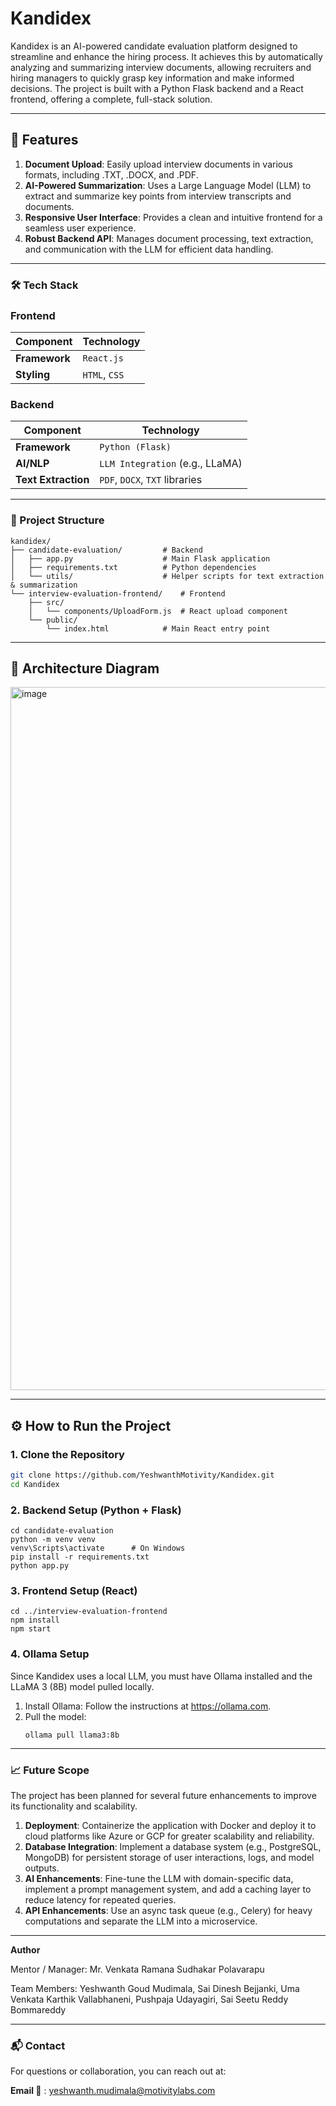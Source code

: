 # Kandidex
Kandidex is an AI-powered candidate evaluation platform designed to streamline and enhance the hiring process. It achieves this by automatically analyzing and summarizing interview documents, allowing recruiters and hiring managers to quickly grasp key information and make informed decisions. The project is built with a Python Flask backend and a React frontend, offering a complete, full-stack solution.

---

## 🚀 Features

1. **Document Upload**: Easily upload interview documents in various formats, including .TXT, .DOCX, and .PDF.
2. **AI-Powered Summarization**: Uses a Large Language Model (LLM) to extract and summarize key points from interview transcripts and documents.
3. **Responsive User Interface**: Provides a clean and intuitive frontend for a seamless user experience.
4. **Robust Backend API**: Manages document processing, text extraction, and communication with the LLM for efficient data handling.

---

### 🛠️ Tech Stack

### **Frontend**

|   Component   |   Technology |
| ------------- | ------------ |
| **Framework** | `React.js`   |
| **Styling**   | `HTML`, `CSS`|


### **Backend**

|   Component        |              Technology             |
| ------------------ | ----------------------------------- |
| **Framework**      | `Python (Flask)`                    |
| **AI/NLP**         | `LLM Integration` (e.g., LLaMA)     |
| **Text Extraction**| `PDF`, `DOCX`, `TXT` libraries      |

-----

### 📁 Project Structure

```
kandidex/
├── candidate-evaluation/         # Backend
│   ├── app.py                    # Main Flask application
│   ├── requirements.txt          # Python dependencies
│   └── utils/                    # Helper scripts for text extraction & summarization
└── interview-evaluation-frontend/    # Frontend
    ├── src/
    │   └── components/UploadForm.js  # React upload component
    └── public/
        └── index.html            # Main React entry point
```
---
## 📸 Architecture Diagram
<img width="2000" height="1125" alt="image" src="https://github.com/user-attachments/assets/acb340b9-94c2-48ac-8ac5-0f9e101a4756" />

---
## ⚙️ How to Run the Project

### 1. Clone the Repository

```bash
git clone https://github.com/YeshwanthMotivity/Kandidex.git
cd Kandidex
```

### 2. Backend Setup (Python + Flask)
```
cd candidate-evaluation
python -m venv venv
venv\Scripts\activate      # On Windows
pip install -r requirements.txt
python app.py

```
### 3. Frontend Setup (React)
```
cd ../interview-evaluation-frontend
npm install
npm start
```
### 4. Ollama Setup
Since Kandidex uses a local LLM, you must have Ollama installed and the LLaMA 3 (8B) model pulled locally.
1. Install Ollama: Follow the instructions at https://ollama.com.
2. Pull the model:
   ```
   ollama pull llama3:8b
   ```
---
### 📈 Future Scope
The project has been planned for several future enhancements to improve its functionality and scalability.
1. **Deployment**: Containerize the application with Docker and deploy it to cloud platforms like Azure or GCP for greater scalability and reliability.
2. **Database Integration**: Implement a database system (e.g., PostgreSQL, MongoDB) for persistent storage of user interactions, logs, and model outputs.
3. **AI Enhancements**: Fine-tune the LLM with domain-specific data, implement a prompt management system, and add a caching layer to reduce latency for repeated queries.
4. **API Enhancements**: Use an async task queue (e.g., Celery) for heavy computations and separate the LLM into a microservice.
   
---

**Author**

Mentor / Manager:
Mr. Venkata Ramana Sudhakar Polavarapu

Team Members:
 Yeshwanth Goud Mudimala, Sai Dinesh Bejjanki, Uma Venkata Karthik Vallabhaneni, Pushpaja Udayagiri, Sai Seetu Reddy Bommareddy

---
### 📬 Contact
For questions or collaboration, you can reach out at:

**Email 📧** : yeshwanth.mudimala@motivitylabs.com
